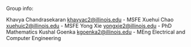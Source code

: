Group info:

Khavya Chandrasekaran khavyac2@illinois.edu - MSFE
Xuehui Chao xuehuic2@illinois.edu - MSFE
Yong Xie yongxie2@illinois.edu - PhD Mathematics
Kushal Goenka kgoenka2@illinois.edu - MEng Electrical and Computer Engineering


